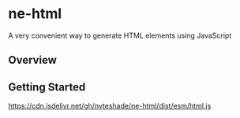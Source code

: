 # ne-html
A very convenient way to generate HTML elements using JavaScript

## Overview

## Getting Started

https://cdn.jsdelivr.net/gh/nyteshade/ne-html/dist/esm/html.js